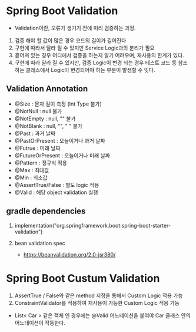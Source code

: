 # Spring Boot Validation

* Validation이란, 오류가 생기기 전에 미리 검증하는 과정.

1. 검증 해야 할 값이 많은 경우 코드의 길이가 길어진다
2. 구현에 따라서 달라 질 수 있지만 Service Logic과의 분리가 필요
3. 흩어져 있는 경우 어디에서 검증을 하는지 알기 어려우며, 재사용의 한계가 있다.
4. 구현에 따라 달라 질 수 있지만, 검증 Logic이 변경 되는 경우 테스트 코드 등 참조하는 클래스에서 Logic이 변경되어야 하는 부분이 발생할 수 잇다.

## Validation Annotation

* @Size : 문자 길이 측정 (Int Type 불가)
* @NotNull : null 불가
* @NotEmpty : null, "" 불가
* @NotBlank : null, "", " " 불가
* @Past : 과거 날짜
* @PastOrPresent : 오늘이거나 과거 날짜
* @Futrue : 미래 날짜
* @FutureOrPresent : 오늘이거나 미래 날짜
* @Pattern : 정규식 적용
* @Max : 최대값
* @Min : 최소값
* @AssertTrue/False : 별도 logic 적용
* @Valid : 해당 object validation 실행

## gradle dependencies

1. implementation("org.springframework.boot:spring-boot-starter-validation")

2. bean validation spec
    * https://beanvalidation.org/2.0-jsr380/

# Spring Boot Custum Validation

1. AssertTrue / False와 같은 method 지정을 통해서 Custom Logic 적용 가능
2. ConstraintValidator를 적용하여 재사용이 가능한 Custom Logic 적용 가능

* List< Car > 같은 객체 인 경우에는 @Valid 어노테이션을 붙여야 Car 클래스 안의 어노테이션이 작동한다.  
